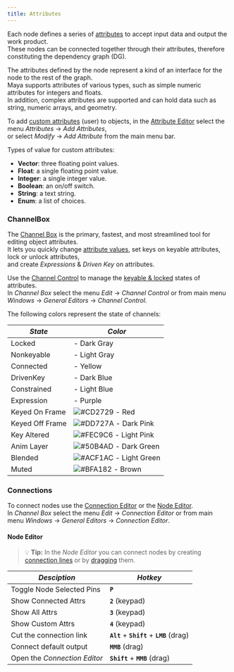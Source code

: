 ```yaml
---
title: Attributes
---
```


Each node defines a series of [attributes](https://help.autodesk.com/view/MAYAUL/2020/ENU/?guid=GUID-D53B9E3D-E6E3-4CC3-A38F-3AA3A09205E5) to accept input data and output the work product.  
These nodes can be connected together through their attributes, therefore constituting the dependency graph (DG).

The attributes defined by the node represent a kind of an interface for the node to the rest of the graph.  
Maya supports attributes of various types, such as simple numeric attributes for integers and floats.  
In addition, complex attributes are supported and can hold data such as string, numeric arrays, and geometry.  

To add [custom attributes](https://help.autodesk.com/view/MAYAUL/2020/ENU/?guid=GUID-EC37B453-05D8-4A60-B6A9-57895363759E) (user) to objects, in the [Attribute Editor](https://help.autodesk.com/view/MAYAUL/2020/ENU/?guid=GUID-67A58D31-4722-4769-B3E6-1A35B5B53BED) select the menu *Attributes* -> *Add Attributes*,  
or select *Modify* -> *Add Attribute* from the main menu bar.  

Types of value for custom attributes:
- **Vector**: three floating point values.
- **Float**: a single floating point value.
- **Integer**: a single integer value.
- **Boolean**: an on/off switch.
- **String**: a text string.
- **Enum**: a list of choices.

### ChannelBox

The [Channel Box](https://help.autodesk.com/view/MAYAUL/2020/ENU/?guid=GUID-4C954FB2-8B6A-4BBD-9695-DF432616D0D2) is the primary, fastest, and most streamlined tool for editing object attributes.  
It lets you quickly change [attribute values](https://help.autodesk.com/view/MAYAUL/2020/ENU/?guid=GUID-6F862011-4578-40A0-9902-786CA2A44AE5), set keys on keyable attributes, lock or unlock attributes,  
and create *Expressions* & *Driven Key* on attributes.  

Use the [Channel Control](https://help.autodesk.com/view/MAYAUL/2020/ENU/?guid=GUID-5636D755-8FA3-4E72-83AD-A67956727D55) to manage the [keyable & locked](https://help.autodesk.com/view/MAYAUL/2020/ENU/?guid=GUID-5636D755-8FA3-4E72-83AD-A67956727D55) states of attributes.  
In *Channel Box* select the menu *Edit* -> *Channel Control* or from main menu *Windows* -> *General Editors* -> *Channel Control*.  

The following colors represent the state of channels:



| *State*  | *Color*  
| -------  | -------  
| Locked  | <i class="fa fa-square" style="color:#5C6874;"></i> - Dark Gray  
| Nonkeyable  | <i class="fa fa-square" style="color:#949494;"></i> - Light Gray  
| Connected  | <i class="fa fa-square" style="color:#F1F1A5;"></i> - Yellow  
| DrivenKey  | <i class="fa fa-square" style="color:#5099DA;"></i> - Dark Blue  
| Constrained  | <i class="fa fa-square" style="color:#A3CBF0;"></i> - Light Blue  
| Expression  | <i class="fa fa-square" style="color:#CBA5F1;"></i> - Purple  
| Keyed On Frame  | ![#CD2729](https://via.placeholder.com/15/CD2729/000000?text=+) - Red  
| Keyed Off Frame  | ![#DD727A](https://via.placeholder.com/15/DD727A/000000?text=+) - Dark Pink  
| Key Altered  | ![#FEC9C6](https://via.placeholder.com/15/FEC9C6/000000?text=+) - Light Pink  
| Anim Layer  | ![#50B4AD](https://via.placeholder.com/15/50B4AD/000000?text=+) - Dark Green  
| Blended  | ![#ACF1AC](https://via.placeholder.com/15/ACF1AC/000000?text=+) - Light Green  
| Muted  | ![#BFA182](https://via.placeholder.com/15/BFA182/000000?text=+) - Brown  

### Connections

To connect nodes use the [Connection Editor](https://help.autodesk.com/view/MAYAUL/2020/ENU/?guid=GUID-2622D368-1DD5-45BA-9560-93626A5751FD) or the [Node Editor](https://help.autodesk.com/view/MAYAUL/2020/ENU/?guid=GUID-23277302-6665-465F-8579-9BC734228F69).  
In *Channel Box* select the menu *Edit* -> *Connection Editor* or from main menu *Windows* -> *General Editors* -> *Connection Editor*.  

#### Node Editor

>:bulb: **Tip:**  In the *Node Editor* you can connect nodes by creating [connection lines](https://help.autodesk.com/view/MAYAUL/2020/ENU/?guid=GUID-C6E5588F-40A4-4B1E-9C02-A29DA9A4650F) or by [dragging](https://help.autodesk.com/view/MAYAUL/2020/ENU/?guid=GUID-591E9EB3-7B11-456D-92C2-0A6B470079FC) them.  

| *Desciption*  | *Hotkey*  
| ------------  | --------  
| Toggle Node Selected Pins  | **`P`**  
| Show Connected Attrs  | **`2`** (keypad)  
| Show All Attrs  | **`3`** (keypad)  
| Show Custom Attrs  | **`4`** (keypad)  
| Cut the connection link  | **`Alt`** + **`Shift`** + **`LMB`** (drag)  
| Connect default output  | **`MMB`** (drag)  
| Open the *Connection Editor*  | **`Shift`** + **`MMB`** (drag)  